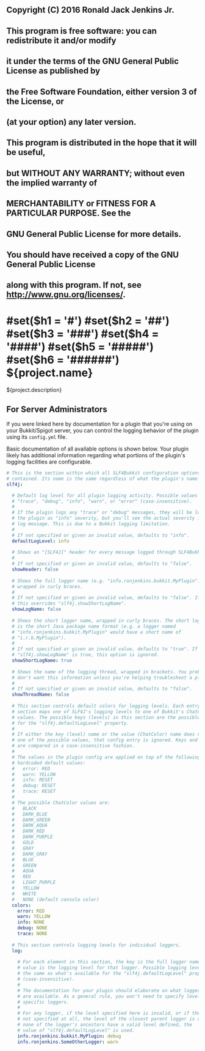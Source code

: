 ## Copyright (C) 2016 Ronald Jack Jenkins Jr.
## 
## This program is free software: you can redistribute it and/or modify
## it under the terms of the GNU General Public License as published by
## the Free Software Foundation, either version 3 of the License, or
## (at your option) any later version.
## 
## This program is distributed in the hope that it will be useful,
## but WITHOUT ANY WARRANTY; without even the implied warranty of
## MERCHANTABILITY or FITNESS FOR A PARTICULAR PURPOSE.  See the
## GNU General Public License for more details.
## 
## You should have received a copy of the GNU General Public License
## along with this program.  If not, see <http://www.gnu.org/licenses/>.
#set($h1 = '#')
#set($h2 = '##')
#set($h3 = '###')
#set($h4 = '####')
#set($h5 = '#####')
#set($h6 = '######')
${project.name}
===
${project.description}

For Server Administrators
---

If you were linked here by documentation for a plugin that you're using on your Bukkit/Spigot server, you can control the logging behavior of the plugin using its `config.yml` file.

Basic documentation of all available options is shown below. Your plugin likely has additional information regarding what portions of the plugin's logging facilities are configurable.

```yaml
# This is the section within which all SLF4Bukkit configuration options are
# contained. Its name is the same regardless of what the plugin's name is.
slf4j:

  # Default log level for all plugin logging activity. Possible values are
  # "trace", "debug", "info", "warn", or "error" (case-insensitive).
  #
  # If the plugin logs any "trace" or "debug" messages, they will be logged by
  # the plugin as "info" severity, but you'll see the actual severity in the
  # log message. This is due to a Bukkit logging limitation.
  #
  # If not specified or given an invalid value, defaults to "info".
  defaultLogLevel: info
  
  # Shows an "[SLF4J]" header for every message logged through SLF4Bukkit.
  #
  # If not specified or given an invalid value, defaults to "false".
  showHeader: false
  
  # Shows the full logger name (e.g. "info.ronjenkins.bukkit.MyPlugin"),
  # wrapped in curly braces.
  #
  # If not specified or given an invalid value, defaults to "false". If true,
  # this overrides "slf4j.showShortLogName".
  showLogName: false
  
  # Shows the short logger name, wrapped in curly braces. The short logger name
  # is the short Java package name format (e.g. a logger named
  # "info.ronjenkins.bukkit.MyPlugin" would have a short name of
  # "i.r.b.MyPlugin").
  #
  # If not specified or given an invalid value, defaults to "true". If
  # "slf4j.showLogName" is true, this option is ignored.
  showShortLogName: true
  
  # Shows the name of the logging thread, wrapped in brackets. You probably
  # don't want this information unless you're helping troubleshoot a plugin.
  #
  # If not specified or given an invalid value, defaults to "false".
  showThreadName: false
  
  # This section controls default colors for logging levels. Each entry in this
  # section maps one of SLF4J's logging levels to one of Bukkit's ChatColor
  # values. The possible keys (levels) in this section are the possible values
  # for the "slf4j.defaultLogLevel" property.
  #
  # If either the key (level) name or the value (ChatColor) name does not match
  # one of the possible values, that config entry is ignored. Keys and values
  # are compared in a case-insensitive fashion.
  #
  # The values in the plugin config are applied on top of the following
  # hardcoded default values:
  #   error: RED
  #   warn: YELLOW
  #   info: RESET
  #   debug: RESET
  #   trace: RESET
  #
  # The possible ChatColor values are:
  #   BLACK
  #   DARK_BLUE
  #   DARK_GREEN
  #   DARK_AQUA
  #   DARK_RED
  #   DARK_PURPLE
  #   GOLD
  #   GRAY
  #   DARK_GRAY
  #   BLUE
  #   GREEN
  #   AQUA
  #   RED
  #   LIGHT_PURPLE
  #   YELLOW
  #   WHITE
  #   NONE (default console color)
  colors:
    error: RED
    warn: YELLOW
    info: NONE
    debug: NONE
    trace: NONE
  
  # This section controls logging levels for individual loggers.
  log:
  
    # For each element in this section, the key is the full logger name and the
    # value is the logging level for that logger. Possible logging levels are
    # the same as what's available for the "slf4j.defaultLogLevel" property
    # (case-insensitive).
    #
    # The documentation for your plugin should elaborate on what logger names
    # are available. As a general rule, you won't need to specify levels for
    # specific loggers.
    #
    # For any logger, if the level specified here is invalid, or if the level is
    # not specified at all, the level of the closest parent logger is used. If
    # none of the logger's ancestors have a valid level defined, the
    # value of "slf4j.defaultLogLevel" is used.
    info.ronjenkins.bukkit.MyPlugin: debug
    info.ronjenkins.SomeOtherLogger: warn
```
